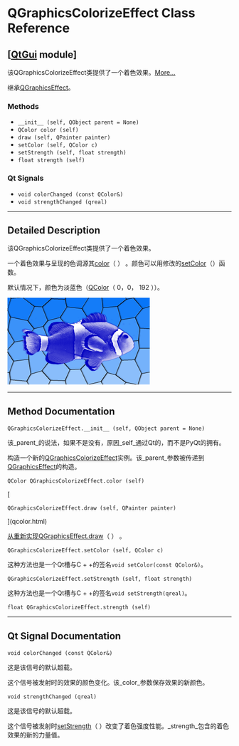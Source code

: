 # QGraphicsColorizeEffect Class Reference

## [[QtGui](index.htm) module]

该QGraphicsColorizeEffect类提供了一个着色效果。[More...](#details)

继承[QGraphicsEffect](qgraphicseffect.html)。

### Methods

*   `__init__ (self, QObject parent = None)`
*   `QColor color (self)`
*   `draw (self, QPainter painter)`
*   `setColor (self, QColor c)`
*   `setStrength (self, float strength)`
*   `float strength (self)`

### Qt Signals

*   `void colorChanged (const QColor&)`
*   `void strengthChanged (qreal)`

* * *

## Detailed Description

该QGraphicsColorizeEffect类提供了一个着色效果。

一个着色效果与呈现的色调源其[color](qgraphicscolorizeeffect.html#color-prop)（ ） 。颜色可以用修改的[setColor](qgraphicscolorizeeffect.html#color-prop)（）函数。

默认情况下，颜色为淡蓝色（[QColor](qcolor.html)（ 0，0， 192 ））。

![](../img/graphicseffect-colorize.png)

* * *

## Method Documentation

```
QGraphicsColorizeEffect.__init__ (self, QObject parent = None)
```

该_parent_的说法，如果不是没有，原因_self_通过Qt的，而不是PyQt的拥有。

构造一个新的[QGraphicsColorizeEffect](qgraphicscolorizeeffect.html)实例。该_parent_参数被传递到[QGraphicsEffect](qgraphicseffect.html)的构造。

```
QColor QGraphicsColorizeEffect.color (self)
```

[

```
QGraphicsColorizeEffect.draw (self, QPainter painter)
```

](qcolor.html)

[从重新实现](qcolor.html)[QGraphicsEffect.draw](qgraphicseffect.html#draw)（ ） 。

```
QGraphicsColorizeEffect.setColor (self, QColor c)
```

这种方法也是一个Qt槽与C + +的签名`void setColor(const QColor&)`。

```
QGraphicsColorizeEffect.setStrength (self, float strength)
```

这种方法也是一个Qt槽与C + +的签名`void setStrength(qreal)`。

```
float QGraphicsColorizeEffect.strength (self)
```

* * *

## Qt Signal Documentation

```
void colorChanged (const QColor&)
```

这是该信号的默认超载。

这个信号被发射时的效果的颜色变化。该_color_参数保存效果的新颜色。

```
void strengthChanged (qreal)
```

这是该信号的默认超载。

这个信号被发射时[setStrength](qgraphicscolorizeeffect.html#strength-prop)（ ）改变了着色强度性能。_strength_包含的着色效果的新的力量值。